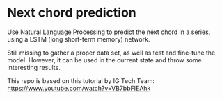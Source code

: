 # Next chord prediction

Use Natural Language Processing to predict the next chord in a series, using a LSTM (long short-term memory) network.

Still missing to gather a proper data set, as well as test and fine-tune the model. However, it can be used in the current state and throw some interesting results.

This repo is based on this tutorial by 
IG Tech Team: https://www.youtube.com/watch?v=VB7bbFIEAhk